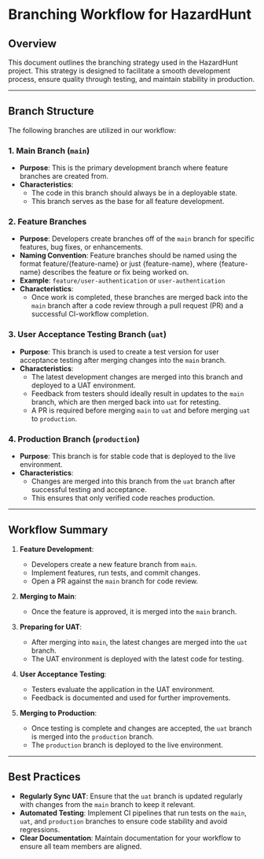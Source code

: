 # Branching Workflow for HazardHunt

## Overview

This document outlines the branching strategy used in the HazardHunt project. This strategy is designed to facilitate a smooth development process, ensure quality through testing, and maintain stability in production.

---

## Branch Structure

The following branches are utilized in our workflow:

### 1. Main Branch (`main`)
- **Purpose**: This is the primary development branch where feature branches are created from.
- **Characteristics**:
  - The code in this branch should always be in a deployable state.
  - This branch serves as the base for all feature development.

### 2. Feature Branches
- **Purpose**: Developers create branches off of the `main` branch for specific features, bug fixes, or enhancements.
- **Naming Convention**: Feature branches should be named using the format feature/{feature-name} or just {feature-name}, where {feature-name} describes the feature or fix being worked on.
- **Example**: `feature/user-authentication` or `user-authentication`
- **Characteristics**:
  - Once work is completed, these branches are merged back into the `main` branch after a code review through a pull request (PR) and a successful CI-workflow completion.

### 3. User Acceptance Testing Branch (`uat`)
- **Purpose**: This branch is used to create a test version for user acceptance testing after merging changes into the `main` branch.
- **Characteristics**:
  - The latest development changes are merged into this branch and deployed to a UAT environment.
  - Feedback from testers should ideally result in updates to the `main` branch, which are then merged back into `uat` for retesting.
  - A PR is required before merging `main` to `uat` and before merging `uat` to `production`.

### 4. Production Branch (`production`)
- **Purpose**: This branch is for stable code that is deployed to the live environment.
- **Characteristics**:
  - Changes are merged into this branch from the `uat` branch after successful testing and acceptance.
  - This ensures that only verified code reaches production.

---

## Workflow Summary

1. **Feature Development**:
   - Developers create a new feature branch from `main`.
   - Implement features, run tests, and commit changes.
   - Open a PR against the `main` branch for code review.

2. **Merging to Main**:
   - Once the feature is approved, it is merged into the `main` branch.

3. **Preparing for UAT**:
   - After merging into `main`, the latest changes are merged into the `uat` branch.
   - The UAT environment is deployed with the latest code for testing.

4. **User Acceptance Testing**:
   - Testers evaluate the application in the UAT environment.
   - Feedback is documented and used for further improvements.

5. **Merging to Production**:
   - Once testing is complete and changes are accepted, the `uat` branch is merged into the `production` branch.
   - The `production` branch is deployed to the live environment.

---

## Best Practices

- **Regularly Sync UAT**: Ensure that the `uat` branch is updated regularly with changes from the `main` branch to keep it relevant.
- **Automated Testing**: Implement CI pipelines that run tests on the `main`, `uat`, and `production` branches to ensure code stability and avoid regressions.
- **Clear Documentation**: Maintain documentation for your workflow to ensure all team members are aligned.